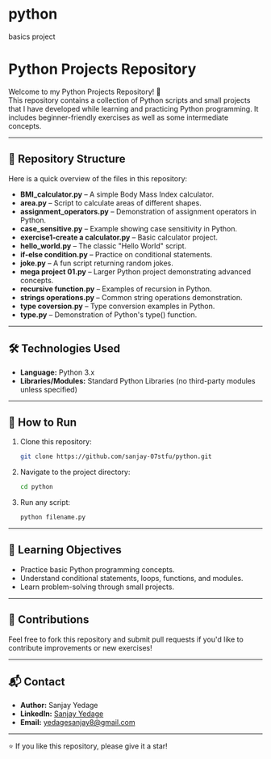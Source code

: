 # python
basics project

# Python Projects Repository

Welcome to my Python Projects Repository! 🐍  
This repository contains a collection of Python scripts and small projects that I have developed while learning and practicing Python programming. It includes beginner-friendly exercises as well as some intermediate concepts.

---

## 📂 Repository Structure

Here is a quick overview of the files in this repository:

- **BMI_calculator.py** – A simple Body Mass Index calculator.
- **area.py** – Script to calculate areas of different shapes.
- **assignment_operators.py** – Demonstration of assignment operators in Python.
- **case_sensitive.py** – Example showing case sensitivity in Python.
- **exercise1-create a calculator.py** – Basic calculator project.
- **hello_world.py** – The classic "Hello World" script.
- **if-else condition.py** – Practice on conditional statements.
- **joke.py** – A fun script returning random jokes.
- **mega project 01.py** – Larger Python project demonstrating advanced concepts.
- **recursive function.py** – Examples of recursion in Python.
- **strings operations.py** – Common string operations demonstration.
- **type coversion.py** – Type conversion examples in Python.
- **type.py** – Demonstration of Python's type() function.

---

## 🛠️ Technologies Used

- **Language:** Python 3.x
- **Libraries/Modules:** Standard Python Libraries (no third-party modules unless specified)

---

## 🚀 How to Run

1. Clone this repository:
   ```bash
   git clone https://github.com/sanjay-07stfu/python.git
   ```
2. Navigate to the project directory:
   ```bash
   cd python
   ```
3. Run any script:
   ```bash
   python filename.py
   ```

---

## 🎯 Learning Objectives

- Practice basic Python programming concepts.
- Understand conditional statements, loops, functions, and modules.
- Learn problem-solving through small projects.

---

## 🤝 Contributions

Feel free to fork this repository and submit pull requests if you'd like to contribute improvements or new exercises!

---

## 📬 Contact

- **Author:** Sanjay Yedage  
- **LinkedIn:** [Sanjay Yedage](https://www.linkedin.com/in/sanjay-yedage-9a216934b)  
- **Email:** yedagesanjay8@gmail.com  

---

⭐ If you like this repository, please give it a star!
